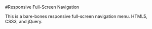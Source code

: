 #Responsive Full-Screen Navigation

This is a bare-bones responsive full-screen navigation menu.
HTML5, CSS3, and jQuery.